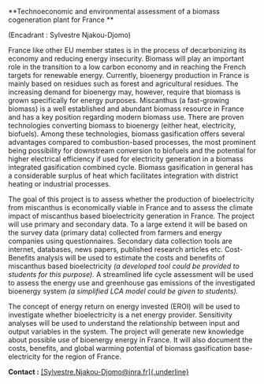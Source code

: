 **Technoeconomic and environmental assessment of a biomass cogeneration
plant for France **

(Encadrant : Sylvestre Njakou-Djomo)

France like other EU member states is in the process of decarbonizing
its economy and reducing energy insecurity. Biomass will play an
important role in the transition to a low carbon economy and in reaching
the French targets for renewable energy. Currently, bioenergy production
in France is mainly based on residues such as forest and agricultural
residues. The increasing demand for bioenergy may, however, require that
biomass is grown specifically for energy purposes. Miscanthus (a
fast-growing biomass) is a well established and abundant biomass
resource in France and has a key position regarding modern biomass use.
There are proven technologies converting biomass to bioenergy (either
heat, electricity, biofuels). Among these technologies, biomass
gasification offers several advantages compared to combustion-based
processes, the most prominent being possibility for downstream
conversion to biofuels and the potential for higher electrical
efficiency if used for electricity generation in a biomass integrated
gasification combined cycle. Biomass gasification in general has a
considerable surplus of heat which facilitates integration with district
heating or industrial processes.

The goal of this project is to assess whether the production of
bioelectricity from miscanthus is economically viable in France and to
assess the climate impact of miscanthus based bioelectricity generation
in France. The project will use primary and secondary data. To a large
extend it will be based on the survey data (primary data) collected from
farmers and energy companies using questionnaires. Secondary data
collection tools are internet, databases, news papers, published
research articles etc. Cost-Benefits analysis will be used to estimate
the costs and benefits of miscanthus based bioelectricity *(a developed
tool could be provided to students for this purpose).* A streamlined
life cycle assessment will be used to assess the energy use and
greenhouse gas emissions of the investigated bioenergy system *(a
simplified LCA model could be given to students).*

The concept of energy return on energy invested (EROI) will be used to
investigate whether bioelectricity is a net energy provider. Sensitivity
analyses will be used to understand the relationship between input and
output variables in the system. The project will generate new knowledge
about possible use of bioenergy energy in France. It will also document
the costs, benefits, and global warming potential of biomass
gasification base-electricity for the region of France.

**Contact :**
[[Sylvestre.Njakou-Djomo\@inra.fr]{.underline}](mailto:Sylvestre.Njakou-Djomo@inra.fr)
